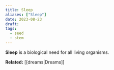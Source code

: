 ```yaml
---
title: Sleep
aliases: ["Sleep"]
date: 2023-08-23
draft:
tags:
  - seed
  - stem
---
```


**Sleep** is a biological need for all living organisms.

**Related:** [[dreams|Dreams]]